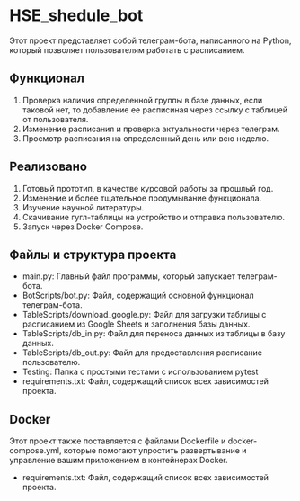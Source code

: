 # HSE_shedule_bot

Этот проект представляет собой телеграм-бота, написанного на Python, который позволяет пользователям работать с расписанием. 

## Функционал
1. Проверка наличия определенной группы в базе данных, если таковой нет, то добавление ее расписиная через ссылку с таблицей от пользователя.
2. Изменение расписания и проверка актуальности через телеграм.
3. Просмотр расписания на определенный день или всю неделю.


## Реализовано
1. Готовый прототип, в качестве курсовой работы за прошлый год.
2. Изменение и более тщательное продумывание функционала.
3. Изучение научной литературы.
4. Скачивание гугл-таблицы на устройство и отправка пользователю.
5. Запуск через Docker Compose.

## Файлы и структура проекта
- main.py: Главный файл программы, который запускает телеграм-бота.
- BotScripts/bot.py: Файл, содержащий основной функционал телеграм-бота.
- TableScripts/download_google.py: Файл для загрузки таблицы с расписанием из Google Sheets и заполнения базы данных.
- TableScripts/db_in.py: Файл для переноса данных из таблицы в базу данных.
- TableScripts/db_out.py: Файл для предоставления расписание пользователю.
- Testing: Папка с простыми тестами с использованием pytest
- requirements.txt: Файл, содержащий список всех зависимостей проекта.

## Docker
Этот проект также поставляется с файлами Dockerfile и docker-compose.yml, которые помогают упростить развертывание и управление вашим приложением в контейнерах Docker.

- requirements.txt: Файл, содержащий список всех зависимостей проекта.

